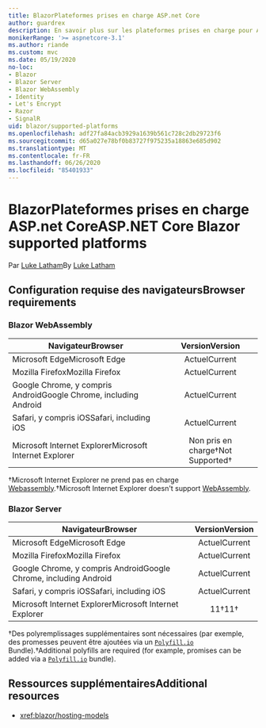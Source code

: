 ```yaml
---
title: BlazorPlateformes prises en charge ASP.net Core
author: guardrex
description: En savoir plus sur les plateformes prises en charge pour ASP.NET Core Blazor .
monikerRange: '>= aspnetcore-3.1'
ms.author: riande
ms.custom: mvc
ms.date: 05/19/2020
no-loc:
- Blazor
- Blazor Server
- Blazor WebAssembly
- Identity
- Let's Encrypt
- Razor
- SignalR
uid: blazor/supported-platforms
ms.openlocfilehash: adf27fa84acb3929a1639b561c728c2db29723f6
ms.sourcegitcommit: d65a027e78bf0b83727f975235a18863e685d902
ms.translationtype: MT
ms.contentlocale: fr-FR
ms.lasthandoff: 06/26/2020
ms.locfileid: "85401933"
---
```

# <a name="aspnet-core-blazor-supported-platforms"></a><span data-ttu-id="27f1a-103">BlazorPlateformes prises en charge ASP.net Core</span><span class="sxs-lookup"><span data-stu-id="27f1a-103">ASP.NET Core Blazor supported platforms</span></span>

<span data-ttu-id="27f1a-104">Par [Luke Latham](https://github.com/guardrex)</span><span class="sxs-lookup"><span data-stu-id="27f1a-104">By [Luke Latham](https://github.com/guardrex)</span></span>

## <a name="browser-requirements"></a><span data-ttu-id="27f1a-105">Configuration requise des navigateurs</span><span class="sxs-lookup"><span data-stu-id="27f1a-105">Browser requirements</span></span>

### Blazor WebAssembly

| <span data-ttu-id="27f1a-106">Navigateur</span><span class="sxs-lookup"><span data-stu-id="27f1a-106">Browser</span></span>                          | <span data-ttu-id="27f1a-107">Version</span><span class="sxs-lookup"><span data-stu-id="27f1a-107">Version</span></span>               |
| -------------------------------- | :-------------------: |
| <span data-ttu-id="27f1a-108">Microsoft Edge</span><span class="sxs-lookup"><span data-stu-id="27f1a-108">Microsoft Edge</span></span>                   | <span data-ttu-id="27f1a-109">Actuel</span><span class="sxs-lookup"><span data-stu-id="27f1a-109">Current</span></span>               |
| <span data-ttu-id="27f1a-110">Mozilla Firefox</span><span class="sxs-lookup"><span data-stu-id="27f1a-110">Mozilla Firefox</span></span>                  | <span data-ttu-id="27f1a-111">Actuel</span><span class="sxs-lookup"><span data-stu-id="27f1a-111">Current</span></span>               |
| <span data-ttu-id="27f1a-112">Google Chrome, y compris Android</span><span class="sxs-lookup"><span data-stu-id="27f1a-112">Google Chrome, including Android</span></span> | <span data-ttu-id="27f1a-113">Actuel</span><span class="sxs-lookup"><span data-stu-id="27f1a-113">Current</span></span>               |
| <span data-ttu-id="27f1a-114">Safari, y compris iOS</span><span class="sxs-lookup"><span data-stu-id="27f1a-114">Safari, including iOS</span></span>            | <span data-ttu-id="27f1a-115">Actuel</span><span class="sxs-lookup"><span data-stu-id="27f1a-115">Current</span></span>               |
| <span data-ttu-id="27f1a-116">Microsoft Internet Explorer</span><span class="sxs-lookup"><span data-stu-id="27f1a-116">Microsoft Internet Explorer</span></span>      | <span data-ttu-id="27f1a-117">Non pris en charge&dagger;</span><span class="sxs-lookup"><span data-stu-id="27f1a-117">Not Supported&dagger;</span></span> |

<span data-ttu-id="27f1a-118">&dagger;Microsoft Internet Explorer ne prend pas en charge [Webassembly](https://webassembly.org).</span><span class="sxs-lookup"><span data-stu-id="27f1a-118">&dagger;Microsoft Internet Explorer doesn't support [WebAssembly](https://webassembly.org).</span></span>

### Blazor Server

| <span data-ttu-id="27f1a-119">Navigateur</span><span class="sxs-lookup"><span data-stu-id="27f1a-119">Browser</span></span>                          | <span data-ttu-id="27f1a-120">Version</span><span class="sxs-lookup"><span data-stu-id="27f1a-120">Version</span></span>    |
| -------------------------------- | :--------: |
| <span data-ttu-id="27f1a-121">Microsoft Edge</span><span class="sxs-lookup"><span data-stu-id="27f1a-121">Microsoft Edge</span></span>                   | <span data-ttu-id="27f1a-122">Actuel</span><span class="sxs-lookup"><span data-stu-id="27f1a-122">Current</span></span>    |
| <span data-ttu-id="27f1a-123">Mozilla Firefox</span><span class="sxs-lookup"><span data-stu-id="27f1a-123">Mozilla Firefox</span></span>                  | <span data-ttu-id="27f1a-124">Actuel</span><span class="sxs-lookup"><span data-stu-id="27f1a-124">Current</span></span>    |
| <span data-ttu-id="27f1a-125">Google Chrome, y compris Android</span><span class="sxs-lookup"><span data-stu-id="27f1a-125">Google Chrome, including Android</span></span> | <span data-ttu-id="27f1a-126">Actuel</span><span class="sxs-lookup"><span data-stu-id="27f1a-126">Current</span></span>    |
| <span data-ttu-id="27f1a-127">Safari, y compris iOS</span><span class="sxs-lookup"><span data-stu-id="27f1a-127">Safari, including iOS</span></span>            | <span data-ttu-id="27f1a-128">Actuel</span><span class="sxs-lookup"><span data-stu-id="27f1a-128">Current</span></span>    |
| <span data-ttu-id="27f1a-129">Microsoft Internet Explorer</span><span class="sxs-lookup"><span data-stu-id="27f1a-129">Microsoft Internet Explorer</span></span>      | <span data-ttu-id="27f1a-130">11&dagger;</span><span class="sxs-lookup"><span data-stu-id="27f1a-130">11&dagger;</span></span> |

<span data-ttu-id="27f1a-131">&dagger;Des polyremplissages supplémentaires sont nécessaires (par exemple, des promesses peuvent être ajoutées via un [`Polyfill.io`](https://polyfill.io/v3/) Bundle).</span><span class="sxs-lookup"><span data-stu-id="27f1a-131">&dagger;Additional polyfills are required (for example, promises can be added via a [`Polyfill.io`](https://polyfill.io/v3/) bundle).</span></span>

## <a name="additional-resources"></a><span data-ttu-id="27f1a-132">Ressources supplémentaires</span><span class="sxs-lookup"><span data-stu-id="27f1a-132">Additional resources</span></span>

* <xref:blazor/hosting-models>
